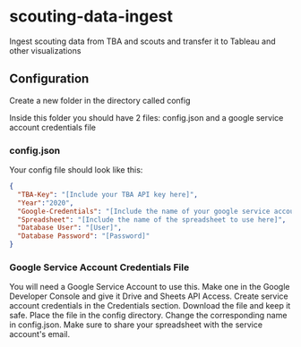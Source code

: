 # scouting-data-ingest
Ingest scouting data from TBA and scouts and transfer it to Tableau and other visualizations


## Configuration

Create a new folder in the directory called config

Inside this folder you should have 2 files: config.json and a google service account credentials file

### config.json

Your config file should look like this:

```json
{
  "TBA-Key": "[Include your TBA API key here]",
  "Year":"2020",
  "Google-Credentials": "[Include the name of your google service account credentials file here]",
  "Spreadsheet": "[Include the name of the spreadsheet to use here]",
  "Database User": "[User]",
  "Database Password": "[Password]"
}
```


### Google Service Account Credentials File

You will need a Google Service Account to use this. Make one in the Google Developer Console and give it Drive and Sheets API Access. 
Create service account credentials in the Credentials section. Download the file and keep it safe. Place the file in the config directory. Change the corresponding name
in config.json. Make sure to share your spreadsheet with the service account's email.
